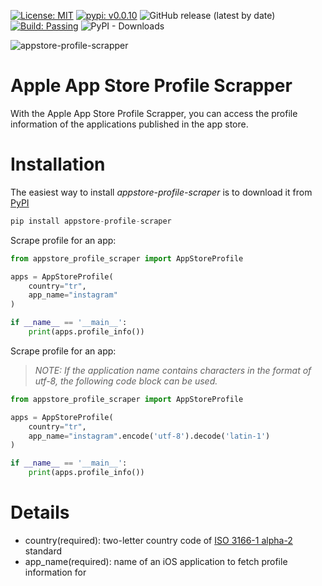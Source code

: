 [![License: MIT](https://img.shields.io/badge/License-MIT-green.svg)](https://opensource.org/licenses/MIT) 
[![pypi: v0.0.10](https://img.shields.io/badge/pypi-v0.0.10-yellow.svg)](https://pypi.org/project/appstore-profile-scraper/)
![GitHub release (latest by date)](https://img.shields.io/github/v/release/KeremDlkmn/appstore-profile-scraper)
[![Build: Passing](https://img.shields.io/badge/Build-Passing-green.svg)](https://github.com/KeremDlkmn/appstore-profile-scraper)
![PyPI - Downloads](https://img.shields.io/pypi/dm/appstore-profile-scraper)

![appstore-profile-scrapper](https://user-images.githubusercontent.com/25768758/122870011-cb272600-d335-11eb-8bd6-ddd40bdedd5d.png)

# Apple App Store Profile Scrapper
With the Apple App Store Profile Scrapper, you can access the profile information of the applications published in the app store.

# Installation
The easiest way to install *appstore-profile-scraper* is to download it from [PyPI](https://pypi.org/project/appstore-profile-scraper/)
```python
pip install appstore-profile-scraper
```

Scrape profile for an app:
```python
from appstore_profile_scraper import AppStoreProfile

apps = AppStoreProfile(
    country="tr", 
    app_name="instagram"
)

if __name__ == '__main__':
    print(apps.profile_info())
```

Scrape profile for an app:
> *NOTE: If the application name contains characters in the format of utf-8, the following code block can be used.*
```python
from appstore_profile_scraper import AppStoreProfile

apps = AppStoreProfile(
    country="tr", 
    app_name="instagram".encode('utf-8').decode('latin-1')
)

if __name__ == '__main__':
    print(apps.profile_info())
```

# Details
* country(required): two-letter country code of [ISO 3166-1 alpha-2](https://en.wikipedia.org/wiki/ISO_3166-1_alpha-2) standard
* app_name(required): name of an iOS application to fetch profile information for
